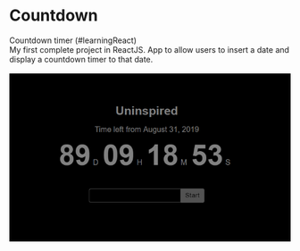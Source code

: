 # Countdown
Countdown timer (#learningReact)
<br/>
My first complete project in ReactJS.
App to allow users to insert a date and display a countdown timer to that date.<br><br>
<img src="Capture.PNG"/>

